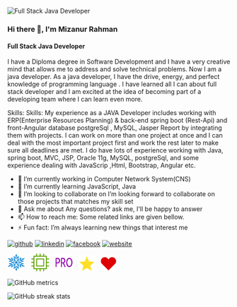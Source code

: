 ![Full Stack Java Developer](https://scontent.fdac14-1.fna.fbcdn.net/v/t39.30808-6/323329472_1235175987082481_6577439965796280320_n.jpg?stp=dst-jpg_s960x960&_nc_cat=108&ccb=1-7&_nc_sid=e3f864&_nc_ohc=pzfH70fDYzMAX_Skndp&_nc_ht=scontent.fdac14-1.fna&oh=00_AfCgoFHt6AvAICBZG1oNzb0J28O6D3CMOVbNK6lBVbqK5g&oe=63DF1CB6)

### Hi there 👋, I'm Mizanur Rahman
#### Full Stack Java Developer


I have a Diploma degree in Software Development and I have a very creative mind that allows me to address and solve technical problems. Now I am a java developer. As a java developer, I have the drive, energy, and perfect knowledge of programming language . I have learned all I can about full stack developer and I am excited at the idea of becoming part of a developing team where I can learn even more.

Skills: Skills: My experience as a JAVA Developer includes working with ERP(Enterprise Resources Planning) & back-end spring boot (Rest-Api) and front-Angular database postgreSql , MySQL, Jasper Report by integrating them with projects. I can work on more than one project at once and I can deal with the most important project first and work the rest later to make sure all deadlines are met. I do have lots of experience working with Java, spring boot, MVC, JSP, Oracle 11g, MySQL, postgreSql, and some experience dealing with JavaScrip ,Html, Bootstrap, Angular etc.

- 🔭 I’m currently working in Computer Network System(CNS)
- 🌱 I’m currently learning JavaScript, Java 
- 👯 I’m looking to collaborate on I’m looking forward to collaborate on those projects that matches my skill set 
- 💬 Ask me about Any questions? ask me, I'll be happy to answer 
- 📫 How to reach me: Some related links are given bellow. 
- ⚡ Fun fact:  I’m always learning new things that interest me 


[<img src='https://cdn.jsdelivr.net/npm/simple-icons@3.0.1/icons/github.svg' alt='github' height='40'>](https://github.com/https://github.com/Mizanurmd)  [<img src='https://cdn.jsdelivr.net/npm/simple-icons@3.0.1/icons/linkedin.svg' alt='linkedin' height='40'>](https://www.linkedin.com/in/https://www.linkedin.com/in/md-mizanur-rahman-b616001a9//)  [<img src='https://cdn.jsdelivr.net/npm/simple-icons@3.0.1/icons/facebook.svg' alt='facebook' height='40'>](https://www.facebook.com/https://www.facebook.com/mdmizanurrahman1991)  [<img src='https://cdn.jsdelivr.net/npm/simple-icons@3.0.1/icons/icloud.svg' alt='website' height='40'>](http://mylooking.liveblog365.com/)  

<a href='https://archiveprogram.github.com/'><img src='https://raw.githubusercontent.com/acervenky/animated-github-badges/master/assets/acbadge.gif' width='40' height='40'></a> <a href='https://docs.github.com/en/developers'><img src='https://raw.githubusercontent.com/acervenky/animated-github-badges/master/assets/devbadge.gif' width='40' height='40'></a> <a href='https://github.com/pricing'><img src='https://raw.githubusercontent.com/acervenky/animated-github-badges/master/assets/pro.gif' width='40' height='40'></a> <a href='https://stars.github.com/'><img src='https://raw.githubusercontent.com/acervenky/animated-github-badges/master/assets/starbadge.gif' width='35' height='35'></a> <a href='https://docs.github.com/en/github/supporting-the-open-source-community-with-github-sponsors'><img src='https://raw.githubusercontent.com/acervenky/animated-github-badges/master/assets/sponsorbadge.gif' width='35' height='35'></a> 

![GitHub metrics](https://metrics.lecoq.io/https://github.com/Mizanurmd)  

![GitHub streak stats](https://streak-stats.demolab.com/?user=https://github.com/Mizanurmd)  

